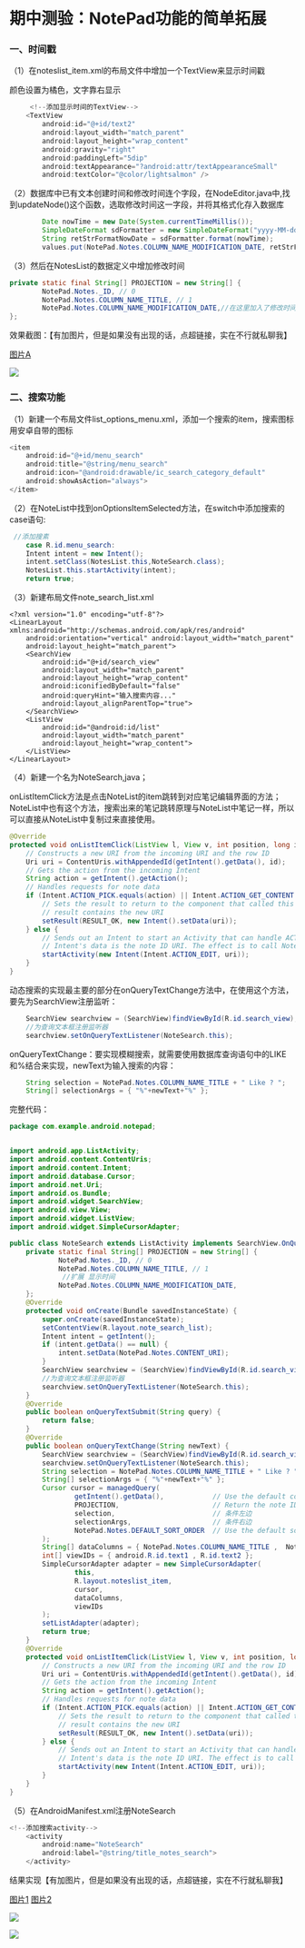 # 期中测验：NotePad功能的简单拓展
### 一、时间戳

（1）在noteslist_item.xml的布局文件中增加一个TextView来显示时间戳

颜色设置为橘色，文字靠右显示

```java
     <!--添加显示时间的TextView-->
    <TextView
        android:id="@+id/text2"
        android:layout_width="match_parent"
        android:layout_height="wrap_content"
        android:gravity="right"
        android:paddingLeft="5dip"
        android:textAppearance="?android:attr/textAppearanceSmall"
        android:textColor="@color/lightsalmon" />
```

（2）数据库中已有文本创建时间和修改时间连个字段，在NodeEditor.java中,找到updateNode()这个函数，选取修改时间这一字段，并将其格式化存入数据库

```java
        Date nowTime = new Date(System.currentTimeMillis());
        SimpleDateFormat sdFormatter = new SimpleDateFormat("yyyy-MM-dd HH:mm:ss");
        String retStrFormatNowDate = sdFormatter.format(nowTime);
        values.put(NotePad.Notes.COLUMN_NAME_MODIFICATION_DATE, retStrFormatNowDate);
```

（3）然后在NotesList的数据定义中增加修改时间

```java
private static final String[] PROJECTION = new String[] {
        NotePad.Notes._ID, // 0
        NotePad.Notes.COLUMN_NAME_TITLE, // 1
        NotePad.Notes.COLUMN_NAME_MODIFICATION_DATE,//在这里加入了修改时间的显示
};

```

效果截图：【有加图片，但是如果没有出现的话，点超链接，实在不行就私聊我】

[图片A](http://m.qpic.cn/psc?/V12PiJBW3ypWPZ/8YUQ4vKPKp.vxIKbDZcdtpTSxwML4f8t0h.*kqtnwiP2R1OAEjbvMMaGaRvqek92hPZYz67p0PN5uNND599Ohg!!/b&bo=9wHuAgAAAAADBzg!&rf=viewer_4)

![](http://m.qpic.cn/psc?/V12PiJBW3ypWPZ/8YUQ4vKPKp.vxIKbDZcdtpTSxwML4f8t0h.*kqtnwiP2R1OAEjbvMMaGaRvqek92hPZYz67p0PN5uNND599Ohg!!/b&bo=9wHuAgAAAAADBzg!&rf=viewer_4)

### 二、搜索功能

（1）新建一个布局文件list_options_menu.xml，添加一个搜索的item，搜索图标用安卓自带的图标

```javascript
<item
    android:id="@+id/menu_search"
    android:title="@string/menu_search"
    android:icon="@android:drawable/ic_search_category_default"
    android:showAsAction="always">
</item>
```

（2）在NoteList中找到onOptionsItemSelected方法，在switch中添加搜索的case语句:

```java
 //添加搜素
    case R.id.menu_search:
    Intent intent = new Intent();
    intent.setClass(NotesList.this,NoteSearch.class);
    NotesList.this.startActivity(intent);
    return true;
```

（3）新建布局文件note_search_list.xml

```
<?xml version="1.0" encoding="utf-8"?>
<LinearLayout xmlns:android="http://schemas.android.com/apk/res/android"
    android:orientation="vertical" android:layout_width="match_parent"
    android:layout_height="match_parent">
    <SearchView
        android:id="@+id/search_view"
        android:layout_width="match_parent"
        android:layout_height="wrap_content"
        android:iconifiedByDefault="false"
        android:queryHint="输入搜索内容..."
        android:layout_alignParentTop="true">
    </SearchView>
    <ListView
        android:id="@android:id/list"
        android:layout_width="match_parent"
        android:layout_height="wrap_content">
    </ListView>
</LinearLayout>
```

（4）新建一个名为NoteSearch,java；

onListItemClick方法是点击NoteList的item跳转到对应笔记编辑界面的方法；NoteList中也有这个方法，搜索出来的笔记跳转原理与NoteList中笔记一样，所以可以直接从NoteList中复制过来直接使用。

```java
@Override
protected void onListItemClick(ListView l, View v, int position, long id) {
    // Constructs a new URI from the incoming URI and the row ID
    Uri uri = ContentUris.withAppendedId(getIntent().getData(), id);
    // Gets the action from the incoming Intent
    String action = getIntent().getAction();
    // Handles requests for note data
    if (Intent.ACTION_PICK.equals(action) || Intent.ACTION_GET_CONTENT.equals(action)) {
        // Sets the result to return to the component that called this Activity. The
        // result contains the new URI
        setResult(RESULT_OK, new Intent().setData(uri));
    } else {
        // Sends out an Intent to start an Activity that can handle ACTION_EDIT. The
        // Intent's data is the note ID URI. The effect is to call NoteEdit.
        startActivity(new Intent(Intent.ACTION_EDIT, uri));
    }
}
```
动态搜索的实现最主要的部分在onQueryTextChange方法中，在使用这个方法，要先为SearchView注册监听：

```java
    SearchView searchview = (SearchView)findViewById(R.id.search_view);
    //为查询文本框注册监听器
    searchview.setOnQueryTextListener(NoteSearch.this);
```
onQueryTextChange：要实现模糊搜索，就需要使用数据库查询语句中的LIKE和%结合来实现，newText为输入搜索的内容：

```java
    String selection = NotePad.Notes.COLUMN_NAME_TITLE + " Like ? ";
    String[] selectionArgs = { "%"+newText+"%" };
```
完整代码：

```java
package com.example.android.notepad;


import android.app.ListActivity;
import android.content.ContentUris;
import android.content.Intent;
import android.database.Cursor;
import android.net.Uri;
import android.os.Bundle;
import android.widget.SearchView;
import android.view.View;
import android.widget.ListView;
import android.widget.SimpleCursorAdapter;

public class NoteSearch extends ListActivity implements SearchView.OnQueryTextListener {
    private static final String[] PROJECTION = new String[] {
            NotePad.Notes._ID, // 0
            NotePad.Notes.COLUMN_NAME_TITLE, // 1
             //扩展 显示时间
            NotePad.Notes.COLUMN_NAME_MODIFICATION_DATE,
    };
    @Override
    protected void onCreate(Bundle savedInstanceState) {
        super.onCreate(savedInstanceState);
        setContentView(R.layout.note_search_list);
        Intent intent = getIntent();
        if (intent.getData() == null) {
            intent.setData(NotePad.Notes.CONTENT_URI);
        }
        SearchView searchview = (SearchView)findViewById(R.id.search_view);
        //为查询文本框注册监听器
        searchview.setOnQueryTextListener(NoteSearch.this);
    }
    @Override
    public boolean onQueryTextSubmit(String query) {
        return false;
    }
    @Override
    public boolean onQueryTextChange(String newText) {
        SearchView searchview = (SearchView)findViewById(R.id.search_view);
        searchview.setOnQueryTextListener(NoteSearch.this);
        String selection = NotePad.Notes.COLUMN_NAME_TITLE + " Like ? ";
        String[] selectionArgs = { "%"+newText+"%" };
        Cursor cursor = managedQuery(
                getIntent().getData(),            // Use the default content URI for the provider.
                PROJECTION,                       // Return the note ID and title for each note. and modifcation date
                selection,                        // 条件左边
                selectionArgs,                    // 条件右边
                NotePad.Notes.DEFAULT_SORT_ORDER  // Use the default sort order.
        );
        String[] dataColumns = { NotePad.Notes.COLUMN_NAME_TITLE ,  NotePad.Notes.COLUMN_NAME_MODIFICATION_DATE };
        int[] viewIDs = { android.R.id.text1 , R.id.text2 };
        SimpleCursorAdapter adapter = new SimpleCursorAdapter(
                this,
                R.layout.noteslist_item,
                cursor,
                dataColumns,
                viewIDs
        );
        setListAdapter(adapter);
        return true;
    }
    @Override
    protected void onListItemClick(ListView l, View v, int position, long id) {
        // Constructs a new URI from the incoming URI and the row ID
        Uri uri = ContentUris.withAppendedId(getIntent().getData(), id);
        // Gets the action from the incoming Intent
        String action = getIntent().getAction();
        // Handles requests for note data
        if (Intent.ACTION_PICK.equals(action) || Intent.ACTION_GET_CONTENT.equals(action)) {
            // Sets the result to return to the component that called this Activity. The
            // result contains the new URI
            setResult(RESULT_OK, new Intent().setData(uri));
        } else {
            // Sends out an Intent to start an Activity that can handle ACTION_EDIT. The
            // Intent's data is the note ID URI. The effect is to call NoteEdit.
            startActivity(new Intent(Intent.ACTION_EDIT, uri));
        }
    }
}
```

（5）在AndroidManifest.xml注册NoteSearch

```java
<!--添加搜索activity-->
    <activity
        android:name="NoteSearch"
        android:label="@string/title_notes_search">
    </activity>
```

结果实现【有加图片，但是如果没有出现的话，点超链接，实在不行就私聊我】

[图片1](http://a1.qpic.cn/psc?/V12PiJBW3ypWPZ/8YUQ4vKPKp.vxIKbDZcdtrnp6qXkEByYMK4L5N4Wvrjy0pPvcaXetNknzROM8xx9Q7iyle1mNSi7lwNExv594Q!!/b&ek=1&kp=1&pt=0&bo=EwLsAAAAAAADF88!&tl=1&vuin=758420984&tm=1590325200&sce=60-1-1&rf=viewer_4)    [图片2](http://m.qpic.cn/psc?/V12PiJBW3ypWPZ/8YUQ4vKPKp.vxIKbDZcdtr5qKHYr549SWMAWHlPvlKiTMJO6kUQpB3cYLhrD2XpEu1AspEYmlQ5bFgtcInkXjQ!!/b&bo=5wHJAgAAAAADBw8!&rf=viewer_4)

![](http://a1.qpic.cn/psc?/V12PiJBW3ypWPZ/8YUQ4vKPKp.vxIKbDZcdtrnp6qXkEByYMK4L5N4Wvrjy0pPvcaXetNknzROM8xx9Q7iyle1mNSi7lwNExv594Q!!/b&ek=1&kp=1&pt=0&bo=EwLsAAAAAAADF88!&tl=1&vuin=758420984&tm=1590325200&sce=60-1-1&rf=viewer_4)

![](http://m.qpic.cn/psc?/V12PiJBW3ypWPZ/8YUQ4vKPKp.vxIKbDZcdtr5qKHYr549SWMAWHlPvlKiTMJO6kUQpB3cYLhrD2XpEu1AspEYmlQ5bFgtcInkXjQ!!/b&bo=5wHJAgAAAAADBw8!&rf=viewer_4)